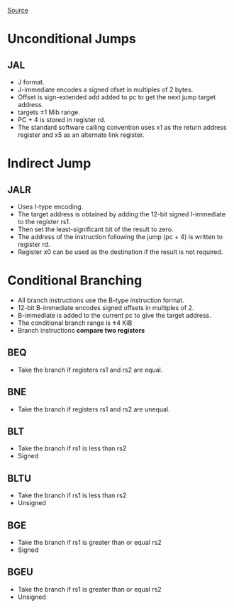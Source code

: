 [Source](https://riscv.org/wp-content/uploads/2017/05/riscv-spec-v2.2.pdf)

# Unconditional Jumps

## JAL

- J format.
- J-immediate encodes a signed ofset in multiples of 2 bytes.
- Offset is sign-extended add added to pc to get the next jump target address.
- targets ±1 Mib range.
- PC + 4 is stored in register rd.
- The standard software calling convention uses x1 as the return address register and x5 as an alternate link register.

# Indirect Jump

## JALR

- Uses I-type encoding.
- The target address is obtained by adding the 12-bit signed I-immediate to the register rs1.
- Then set the least-significant bit of the result to zero.
- The address of the instruction following the jump (pc + 4) is written to register rd.
- Register x0 can be used as the destination if the result is not required.

# Conditional Branching

- All branch instructions use the B-type instruction format.
- 12-bit B-immediate encodes signed offsets in multiples of 2.
- B-immediate is added to the current pc to give the target address.
- The conditional branch range is ±4 KiB
- Branch instructions **compare two registers**

## BEQ

- Take the branch if registers rs1 and rs2 are equal.

## BNE

- Take the branch if registers rs1 and rs2 are unequal.

## BLT

- Take the branch if rs1 is less than rs2
- Signed

## BLTU

- Take the branch if rs1 is less than rs2
- Unsigned

## BGE

- Take the branch if rs1 is greater than or equal rs2
- Signed

## BGEU

- Take the branch if rs1 is greater than or equal rs2
- Unsigned
